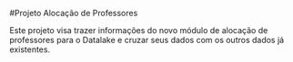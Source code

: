 #Projeto Alocação de Professores

Este projeto visa trazer informações do novo módulo de alocação de professores para o Datalake e cruzar seus dados com os outros dados já existentes.
